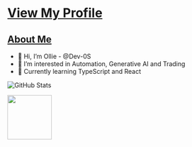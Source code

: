 # [View My Profile](https://github.com/Dev-0S)

## [About Me](https://dev-0s.github.io/os/)

- 👋 Hi, I’m Ollie - @Dev-0S
- 👀 I’m interested in Automation, Generative AI and Trading
- 🌱 Currently learning TypeScript and React

![GitHub Stats](https://github-readme-stats.vercel.app/api?username=dev-0s&show_icons=true&theme=radical)

<img src="https://media.giphy.com/media/YOUR_GIF_LINK/giphy.gif" width="100">



<!---
Dev-0S/Dev-0S is a ✨ special ✨ repository because its `README.md` (this file) appears on your GitHub profile.
You can click the Preview link to take a look at your changes.
--->
